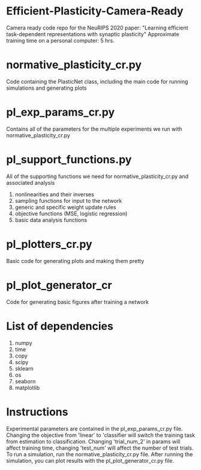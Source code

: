 # Efficient-Plasticity-Camera-Ready
Camera ready code repo for the NeuRIPS 2020 paper: "Learning efficient task-dependent representations with synaptic plasticity"
Approximate training time on a personal computer: 5 hrs.

# normative_plasticity_cr.py
Code containing the PlasticNet class, including the main code for running simulations and generating plots

# pl_exp_params_cr.py
Contains all of the parameters for the multiple experiments we run with normative_plasticity_cr.py

# pl_support_functions.py
All of the supporting functions we need for normative_plasticity_cr.py and associated analysis
1. nonlinearities and their inverses
2. sampling functions for input to the network
3. generic and specific weight update rules
4. objective functions (MSE, logistic regression)
5. basic data analysis functions

# pl_plotters_cr.py
Basic code for generating plots and making them pretty

# pl_plot_generator_cr
Code for generating basic figures after training a network

# List of dependencies
1. numpy
2. time
3. copy
4. scipy
5. sklearn
6. os
7. seaborn
8. matplotlib

# Instructions
Experimental parameters are contained in the pl_exp_params_cr.py file.
Changing the objective from 'linear' to 'classifier will switch the training task from estimation to classification.
Changing 'trial_num_2' in params will affect training time, changing 'test_num' will affect the number of test trials.
To run a simulation, run the normative_plasticity_cr.py file. After running the simulation, you can plot results with the pl_plot_generator_cr.py file.
